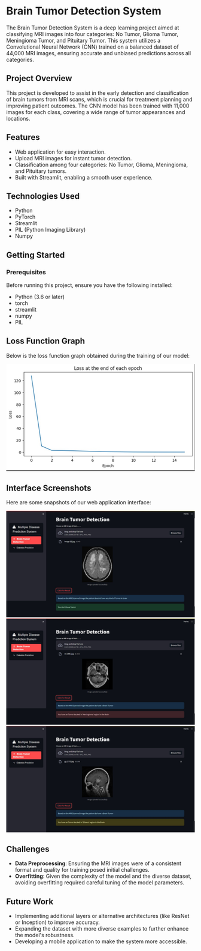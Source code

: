 # Brain Tumor Detection System

The Brain Tumor Detection System is a deep learning project aimed at classifying MRI images into four categories: No Tumor, Glioma Tumor, Meningioma Tumor, and Pituitary Tumor. This system utilizes a Convolutional Neural Network (CNN) trained on a balanced dataset of 44,000 MRI images, ensuring accurate and unbiased predictions across all categories.

## Project Overview

This project is developed to assist in the early detection and classification of brain tumors from MRI scans, which is crucial for treatment planning and improving patient outcomes. The CNN model has been trained with 11,000 images for each class, covering a wide range of tumor appearances and locations.

## Features

- Web application for easy interaction.
- Upload MRI images for instant tumor detection.
- Classification among four categories: No Tumor, Glioma, Meningioma, and Pituitary tumors.
- Built with Streamlit, enabling a smooth user experience.

## Technologies Used

- Python
- PyTorch
- Streamlit
- PIL (Python Imaging Library)
- Numpy

## Getting Started

### Prerequisites

Before running this project, ensure you have the following installed:

- Python (3.6 or later)
- torch
- streamlit
- numpy
- PIL

## Loss Function Graph

Below is the loss function graph obtained during the training of our model:

![Loss Function Graph](https://github.com/mahe115/Brain_Tmour_Detection/blob/14783e47e83804c7ef7e44f9af8800cfd14da1bd/0ce2c175-cc76-4cff-8f4d-17294d833bfc.jpg)

## Interface Screenshots

Here are some snapshots of our web application interface:

![Interface 1](https://github.com/mahe115/Brain_Tmour_Detection/blob/14783e47e83804c7ef7e44f9af8800cfd14da1bd/4c06b083-3c69-4a6e-8aa1-740dbffba7ba.jpg)
![Interface 2](https://github.com/mahe115/Brain_Tmour_Detection/blob/14783e47e83804c7ef7e44f9af8800cfd14da1bd/54466196-5966-47a8-b09e-54f8974ff5b8.jpg)
![Interface 3](https://github.com/mahe115/Brain_Tmour_Detection/blob/14783e47e83804c7ef7e44f9af8800cfd14da1bd/c59c9032-40a2-4f47-91cf-42dfbf80eb53.jpg)

## Challenges

- **Data Preprocessing**: Ensuring the MRI images were of a consistent format and quality for training posed initial challenges.
- **Overfitting**: Given the complexity of the model and the diverse dataset, avoiding overfitting required careful tuning of the model parameters.

## Future Work

- Implementing additional layers or alternative architectures (like ResNet or Inception) to improve accuracy.
- Expanding the dataset with more diverse examples to further enhance the model's robustness.
- Developing a mobile application to make the system more accessible.
